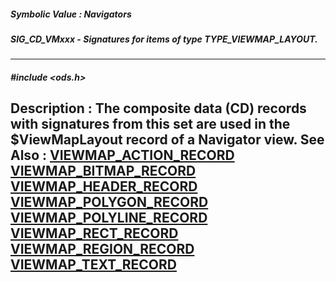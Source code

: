 ##### Symbolic Value : Navigators
##### SIG_CD_VMxxx - Signatures for items of type TYPE_VIEWMAP_LAYOUT.
---
##### #include <ods.h>
**Description :**
The composite data (CD) records with signatures from this set are used in the 
$ViewMapLayout record of a Navigator view.
**See Also :**
[VIEWMAP_ACTION_RECORD](D:/md_files/VIEWMAP_ACTION_RECORD.md)
[VIEWMAP_BITMAP_RECORD](D:/md_files/VIEWMAP_BITMAP_RECORD.md)
[VIEWMAP_HEADER_RECORD](D:/md_files/VIEWMAP_HEADER_RECORD.md)
[VIEWMAP_POLYGON_RECORD](D:/md_files/VIEWMAP_POLYGON_RECORD.md)
[VIEWMAP_POLYLINE_RECORD](D:/md_files/VIEWMAP_POLYLINE_RECORD.md)
[VIEWMAP_RECT_RECORD](D:/md_files/VIEWMAP_RECT_RECORD.md)
[VIEWMAP_REGION_RECORD](D:/md_files/VIEWMAP_REGION_RECORD.md)
[VIEWMAP_TEXT_RECORD](D:/md_files/VIEWMAP_TEXT_RECORD.md)
---
